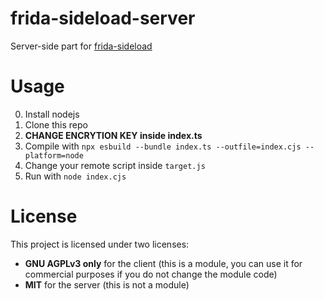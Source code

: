 # frida-sideload-server
Server-side part for [frida-sideload](https://github.com/commonuserlol/frida-sideload-client)

# Usage
0. Install nodejs
1. Clone this repo
2. **CHANGE ENCRYTION KEY inside index.ts**
3. Compile with `npx esbuild --bundle index.ts --outfile=index.cjs --platform=node`
4. Change your remote script inside `target.js`
5. Run with `node index.cjs`

# License
This project is licensed under two licenses:
* **GNU AGPLv3 only** for the client (this is a module, you can use it for commercial purposes if you do not change the module code)
* **MIT** for the server (this is not a module)
